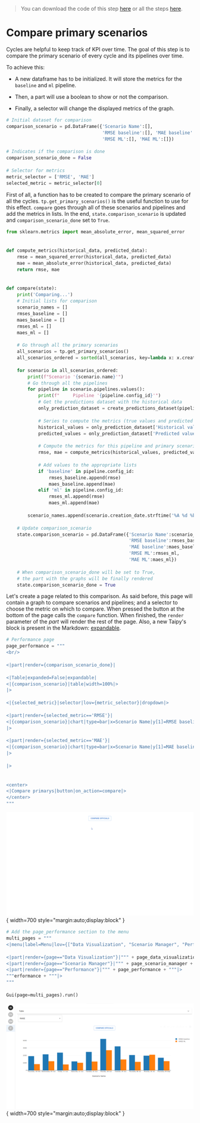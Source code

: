 > You can download the code of this step [here](../src/step_12.py) or all the steps [here](https://github.com/Avaiga/taipy-getting-started/tree/develop/src).

# Compare primary scenarios

Cycles are helpful to keep track of KPI over time. The goal of this step is to compare the primary scenario of every cycle and its pipelines over time.

To achieve this:

- A new dataframe has to be initialized. It will store the metrics for the `baseline` and `ml` pipeline. 

- Then, a part will use a boolean to show or not the comparison.

- Finally, a selector will change the displayed metrics of the graph.

```python
# Initial dataset for comparison
comparison_scenario = pd.DataFrame({'Scenario Name':[],
                                    'RMSE baseline':[], 'MAE baseline':[],
                                    'RMSE ML':[], 'MAE ML':[]})

# Indicates if the comparison is done
comparison_scenario_done = False

# Selector for metrics
metric_selector = ['RMSE', 'MAE']
selected_metric = metric_selector[0]
```

First of all, a function has to be created to compare the primary scenario of all the cycles. `tp.get_primary_scenarios()` is the useful function to use for this effect. `compare` goes through all of these scenarios and pipelines and add the metrics in lists. In the end, `state.comparison_scenario` is updated and `comparison_scenario_done` set to `True`.

```python
from sklearn.metrics import mean_absolute_error, mean_squared_error


def compute_metrics(historical_data, predicted_data):
    rmse = mean_squared_error(historical_data, predicted_data)
    mae = mean_absolute_error(historical_data, predicted_data)
    return rmse, mae


def compare(state):
    print('Comparing...')
    # Initial lists for comparison
    scenario_names = []
    rmses_baseline = []
    maes_baseline = []
    rmses_ml = []
    maes_ml = []
    
    # Go through all the primary scenarios
    all_scenarios = tp.get_primary_scenarios()
    all_scenarios_ordered = sorted(all_scenarios, key=lambda x: x.creation_date.timestamp()) # delete?
    
    for scenario in all_scenarios_ordered:
        print(f"Scenario '{scenario.name}'")
        # Go through all the pipelines
        for pipeline in scenario.pipelines.values():
            print(f"     Pipeline '{pipeline.config_id}'")
            # Get the predictions dataset with the historical data
            only_prediction_dataset = create_predictions_dataset(pipeline)[-pipeline.n_predictions.read():]
            
            # Series to compute the metrics (true values and predicted values)
            historical_values = only_prediction_dataset['Historical values']
            predicted_values = only_prediction_dataset['Predicted values']
            
            # Compute the metrics for this pipeline and primary scenario
            rmse, mae = compute_metrics(historical_values, predicted_values)
            
            # Add values to the appropriate lists
            if 'baseline' in pipeline.config_id:
                rmses_baseline.append(rmse)
                maes_baseline.append(mae)
            elif 'ml' in pipeline.config_id:
                rmses_ml.append(rmse)
                maes_ml.append(mae)

        scenario_names.append(scenario.creation_date.strftime('%A %d %b'))
        
    # Update comparison_scenario
    state.comparison_scenario = pd.DataFrame({'Scenario Name':scenario_names,
                                              'RMSE baseline':rmses_baseline,
                                              'MAE baseline':maes_baseline,
                                              'RMSE ML':rmses_ml,
                                              'MAE ML':maes_ml})
    
    # When comparison_scenario_done will be set to True,
    # the part with the graphs will be finally rendered
    state.comparison_scenario_done = True
```

Let's create a page related to this comparison. As said before, this page will contain a graph to compare scenarios and pipelines; and a selector to choose the metric on which to compare. When pressed the button at the bottom of the page calls the `compare` function. When finished, the `render` parameter of the *part* will render the rest of the page. Also, a new Taipy's block is present in the Markdown: [expandable](https://docs.taipy.io/manuals/gui/viselements/expandable/).

```python
# Performance page
page_performance = """
<br/>

<|part|render={comparison_scenario_done}|

<|Table|expanded=False|expandable|
<|{comparison_scenario}|table|width=100%|>
|>

<|{selected_metric}|selector|lov={metric_selector}|dropdown|>

<|part|render={selected_metric=='RMSE'}|
<|{comparison_scenario}|chart|type=bar|x=Scenario Name|y[1]=RMSE baseline|y[2]=RMSE ML|height=100%|width=100%|>
|>

<|part|render={selected_metric=='MAE'}|
<|{comparison_scenario}|chart|type=bar|x=Scenario Name|y[1]=MAE baseline|y[2]=MAE ML|height=100%|width=100%|>
|>

|>


<center>
<|Compare primarys|button|on_action=compare|>
</center>
"""
```


![Page Performance](page_performance.gif){ width=700 style="margin:auto;display:block" }



```python
# Add the page_performance section to the menu   
multi_pages = """
<|menu|label=Menu|lov={["Data Visualization", "Scenario Manager", "Performance"]}|on_action=menu_fct|>

<|part|render={page=="Data Visualization"}|""" + page_data_visualization + """|>
<|part|render={page=="Scenario Manager"}|""" + page_scenario_manager + """|>
<|part|render={page=="Performance"}|""" + page_performance + """|>
"""erformance + """|>
"""

Gui(page=multi_pages).run() 
```

![Compare Scenarios](result.png){ width=700 style="margin:auto;display:block" }

